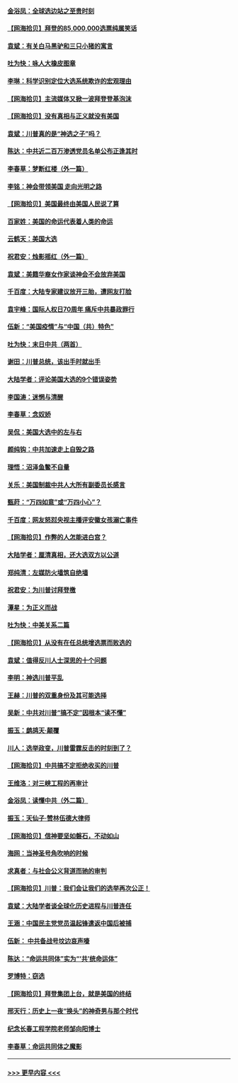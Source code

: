 #### [金浴凤：全球选边站之至贵时刻](../pages/nsc993/n12627318.md?t=12180551) 
#### [【网海拾贝】拜登的85,000,000选票纯属笑话](../pages/nsc993/n12626569.md?t=12180551) 
#### [袁斌：有关白马黑驴和三只小猪的寓言](../pages/nsc993/n12626198.md?t=12180551) 
#### [吐为快：咏人大橡皮图章](../pages/nsc993/n12624470.md?t=12180551) 
#### [李琳：科学识别定位大选系统欺诈的宏观理由](../pages/nsc993/n12624340.md?t=12180551) 
#### [【网海拾贝】主流媒体又掀一波拜登登基泡沫](../pages/nsc993/n12624000.md?t=12180551) 
#### [【网海拾贝】没有真相与正义就没有美国](../pages/nsc993/n12621885.md?t=12180551) 
#### [袁斌：川普真的是“神选之子”吗？](../pages/nsc993/n12621749.md?t=12180551) 
#### [陈达：中共近二百万渗透党员名单公布正逢其时](../pages/nsc993/n12620870.md?t=12180551) 
#### [李春草：梦断红楼（外一篇）](../pages/nsc993/n12619122.md?t=12180551) 
#### [李铭：神会带领美国 走向光明之路](../pages/nsc993/n12618584.md?t=12180551) 
#### [【网海拾贝】美国最终由美国人民说了算](../pages/nsc993/n12617255.md?t=12180551) 
#### [百家姓：美国的命运代表着人类的命运](../pages/nsc993/n12615838.md?t=12180551) 
#### [云鹤天：美国大选](../pages/nsc993/n12615994.md?t=12180551) 
#### [祝君安：烛影摇红（外一篇）](../pages/nsc993/n12615975.md?t=12180551) 
#### [袁斌：美籍华裔女作家谈神会不会放弃美国](../pages/nsc993/n12615263.md?t=12180551) 
#### [千百度：大陆专家建议放开三胎，遭网友打脸](../pages/nsc993/n12614456.md?t=12180551) 
#### [袁宇峰：国际人权日70周年 痛斥中共暴政罪行](../pages/nsc993/n12611965.md?t=12180551) 
#### [伍新：“美国疫情”与“中国（共）特色”](../pages/nsc993/n12611463.md?t=12180551) 
#### [吐为快：末日中共（两首）](../pages/nsc993/n12611461.md?t=12180551) 
#### [谢田：川普总统，该出手时就出手](../pages/nsc993/n12610905.md?t=12180551) 
#### [大陆学者：评论美国大选的9个错误姿势](../pages/nsc993/n12609586.md?t=12180551) 
#### [李国涛：迷惘与清醒](../pages/nsc993/n12607532.md?t=12180551) 
#### [李春草：念奴娇](../pages/nsc993/n12607083.md?t=12180551) 
#### [吴侃：美国大选中的左与右](../pages/nsc993/n12607054.md?t=12180551) 
#### [颜纯钩：中共加速走上自毁之路](../pages/nsc993/n12606473.md?t=12180551) 
#### [理悟：沼泽鱼鳖不自量](../pages/nsc993/n12606454.md?t=12180551) 
#### [关乐：美国制裁中共人大所有副委员长感言](../pages/nsc993/n12606442.md?t=12180551) 
#### [甄莳：“万四如意”或“万四小心”？](../pages/nsc993/n12606091.md?t=12180551) 
#### [千百度：网友怒怼央视主播评安徽女孩溺亡事件](../pages/nsc993/n12605370.md?t=12180551) 
#### [【网海拾贝】作弊的人怎能进白宫？](../pages/nsc993/n12603546.md?t=12180551) 
#### [大陆学者：厘清真相，还大选双方以公道](../pages/nsc993/n12603475.md?t=12180551) 
#### [郑纯清：左媒防火墙筑自绝墙](../pages/nsc993/n12602226.md?t=12180551) 
#### [祝君安：为川普讨拜登檄](../pages/nsc993/n12602199.md?t=12180551) 
#### [潭星：为正义而战](../pages/nsc993/n12600926.md?t=12180551) 
#### [吐为快：中美关系二篇](../pages/nsc993/n12600908.md?t=12180551) 
#### [【网海拾贝】从没有在任总统增选票而败选的](../pages/nsc993/n12600435.md?t=12180551) 
#### [袁斌：值得反川人士深思的十个问题](../pages/nsc993/n12600332.md?t=12180551) 
#### [李明：神选川普平乱](../pages/nsc993/n12599751.md?t=12180551) 
#### [王赫：川普的双重身份及其可能选择](../pages/nsc993/n12599723.md?t=12180551) 
#### [吴新：中共对川普“搞不定”因根本“读不懂”](../pages/nsc993/n12599502.md?t=12180551) 
#### [振玉：鹧鸪天‧颠覆](../pages/nsc993/n12599494.md?t=12180551) 
#### [川人：选举政变，川普雷霆反击的时刻到了？](../pages/nsc993/n12599291.md?t=12180551) 
#### [【网海拾贝】中共搞不定拒绝收买的川普](../pages/nsc993/n12598955.md?t=12180551) 
#### [王维洛：对三峡工程的再审计](../pages/nsc993/n12598436.md?t=12180551) 
#### [金浴凤：读懂中共（外二篇）](../pages/nsc993/n12597943.md?t=12180551) 
#### [振玉：天仙子‧赞林伍德大律师](../pages/nsc993/n12597929.md?t=12180551) 
#### [【网海拾贝】信神要坚如磐石，不动如山](../pages/nsc993/n12597901.md?t=12180551) 
#### [海网：当神圣号角吹响的时候](../pages/nsc993/n12595891.md?t=12180551) 
#### [求真者：与社会公义背道而驰的审判](../pages/nsc993/n12595868.md?t=12180551) 
#### [【网海拾贝】川普：我们会让我们的选举再次公正！](../pages/nsc993/n12594930.md?t=12180551) 
#### [袁斌：大陆学者谈全球化历史进程与川普连任](../pages/nsc993/n12594690.md?t=12180551) 
#### [王涵：中国民主党党员温起锋遣返中国后被捕](../pages/nsc993/n12594540.md?t=12180551) 
#### [伍新： 中共备战号坟边哀声嚎](../pages/nsc993/n12593086.md?t=12180551) 
#### [陈达：“命运共同体”实为“‘共’统命运体”](../pages/nsc993/n12590865.md?t=12180551) 
#### [罗博特：窃选](../pages/nsc993/n12590619.md?t=12180551) 
#### [【网海拾贝】拜登集团上台，就是美国的终结](../pages/nsc993/n12589725.md?t=12180551) 
#### [邢天行：历史上一夜“换头”的神奇男与那个时代](../pages/nsc993/n12589424.md?t=12180551) 
#### [纪念长春工程学院老师邹向阳博士](../pages/nsc993/n12585390.md?t=12180551) 
#### [李春草：命运共同体之魔影](../pages/nsc993/n12585026.md?t=12180551) 

----
#### [ >>> 更早内容 <<< ](../indexes/nsc993-earlier.md)
